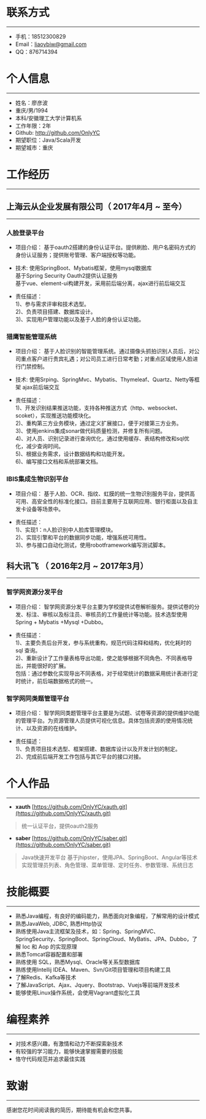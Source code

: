 # 联系方式
---

- 手机：18512300829 
- Email：liaoybiw@gmail.com 
- QQ：876714394


# 个人信息
---

 - 姓名：廖彦波
 - 重庆/男/1994
 - 本科/安徽理工大学计算机系 
 - 工作年限：2年
 - Github: http://github.com/OnlyYC 
 - 期望职位：Java/Scala开发
 - 期望城市：重庆


# 工作经历
---

## 上海云从企业发展有限公司（ 2017年4月 ~ 至今）
---

### 人脸登录平台
- 项目介绍：
基于oauth2搭建的身份认证平台。提供刷脸、用户名密码方式的身份认证服务；提供账号管理、客户端授权等功能。

- 技术:
使用SpringBoot、Mybatis框架，使用mysql数据库  
基于Spring Security Oauth2提供认证服务  
基于vue、element-ui构建开发，采用前后端分离，ajax进行前后端交互  

- 责任描述：  
1)、参与需求评审和技术选型。  
2)、负责项目搭建、数据库设计。  
3)、实现用户管理功能以及基于人脸的身份认证功能。  


### 猎鹰智能管理系统
- 项目介绍：
基于人脸识别的智能管理系统。通过摄像头抓拍识别人员后，对公司重点客户进行贵宾礼遇；对公司员工进行日常考勤；对重点区域使用人脸进行门禁控制。

- 技术:
使用Srping、SpringMvc、Mybatis、Thymeleaf、Quartz、Netty等框架
ajax前后端交互

- 责任描述：  
1)、开发识别结果推送功能，支持各种推送方式（http、websocket、scoket），实现推送功能模块化。  
2)、重构第三方业务模块，通过定义扩展接口，便于对接第三方业务。  
3)、使用jenkins集成sonar做代码质量检测，并修复所有问题。  
4)、对人员、识别记录进行查询优化，通过使用缓存、表结构修改和sql优化，减少查询时间。  
5)、根据业务需求，设计数据结构和功能开发。  
6)、编写接口文档和系统部署文档。  


### IBIS集成生物识别平台
- 项目介绍：
基于人脸、OCR、指纹、虹膜的统一生物识别服务平台，提供高可用、高安全性的标准化接口。目前主要用于互联网应用、银行柜面以及自主发卡设备等场景中。

- 责任描述：  
1)、实现1：n人脸识别中人脸库管理模块。  
2)、实现引擎和平台的数据同步功能，增强系统可用性。  
3)、参与接口自动化测试，使用robotframework编写测试脚本。


## 科大讯飞 （ 2016年2月 ~ 2017年3月）
---

### 智学网资源分发平台
- 项目介绍：
智学网资源分发平台主要为学校提供试卷解析服务。提供试卷的分发、标注、审核以及标注员、审核员的工作量统计等功能。技术选型使用 Spring + Mybatis +Mysql +Dubbo。

- 责任描述：  
1)、主要负责后台开发，参与系统重构，规范代码注释和结构，优化耗时的 sql 查询。  
2)、重新设计了工作量表格导出功能，使之能够根据不同角色、不同表格导出，并能很好的扩展。  
包括：通过参数化实现导出不同表格，对于经常统计的数据采用统计表进行定时统计，前后端数据格式的统一。


### 智学网同类题管理平台
- 项目介绍：
智学网同类题管理平台主要是为试题、试卷等资源的提供维护功能的管理平台。为资源管理人员提供可视化信息。具体包括资源的使用情况统计、以及资源的在线维护。

- 责任描述：  
1)、负责项目技术选型、框架搭建、数据库设计以及开发计划的制定。  
2)、完成前后端开发工作包括与其它平台的接口对接。  




# 个人作品
---

 - **xauth** [https://github.com/OnlyYC/xauth.git](https://github.com/OnlyYC/xauth.git) 
> 统一认证平台，提供oauth2服务


 - **saber** [https://github.com/OnlyYC/saber.git](https://github.com/OnlyYC/saber.git) 
> Java快速开发平台
基于jhipster，使用JPA、SpringBoot、Angular等技术
实现管理员列表、角色管理、菜单管理、定时任务、参数管理、系统日志



# 技能概要
---


- 熟悉Java编程，有良好的编码能力，熟悉面向对象编程，了解常用的设计模式
- 熟悉JavaWeb, JDBC, 熟悉Http协议
- 熟练使用Java主流框架及技术，如：Spring、SpringMVC、SpringSecurity、SpringBoot、SpringCloud、MyBatis、JPA、Dubbo，了解 Ioc 和 Aop 的实现原理
- 熟悉Tomcat容器配置和部署
- 熟练使用 SQL，熟悉Mysql、Oracle等关系型数据库
- 熟练使用Intellij IDEA、Maven、Svn/Git项目管理和项目构建工具
- 了解Redis、Kafka等技术
- 了解JavaScript、Ajax、Jquery、Bootstrap、Vuejs等前端开发技术
- 能够使用Linux操作系统，会使用Vagrant虚拟化工具



# 编程素养
---

- 对技术感兴趣，有激情和动力不断探索新技术
- 有较强的学习能力，能够快速掌握需要的技能
- 恪守代码规范并追求最佳实践


# 致谢
---

感谢您花时间阅读我的简历，期待能有机会和您共事。

